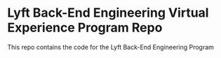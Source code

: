 # Lyft Back-End Engineering Virtual Experience Program Repo
This repo contains the code for the Lyft Back-End Engineering Program




